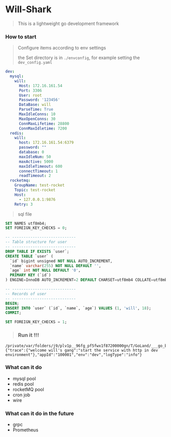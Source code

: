 # Will-Shark
> This is a lightweight go development framework

### How to start
> Configure items according to env settings
> 
> the Set directory is in `./envconfig`, for example setting the `dev_config.yaml`
```yaml
dev:
  mysql:
    will:
      Host: 172.16.161.54
      Port: 3306
      User: root
      Password: '123456'
      DataBase: will
      ParseTime: True
      MaxIdleConns: 10
      MaxOpenConns: 30
      ConnMaxLifetime: 28800
      ConnMaxIdletime: 7200
  redis:
    will:
      host: 172.16.161.54:6379
      password: ""
      database: 0
      maxIdleNum: 50
      maxActive: 5000
      maxIdleTimeout: 600
      connectTimeout: 1
      readTimeout: 2
  rocketmq:
    GroupName: test-rocket
    Topic: test-rocket
    Host:
      - 127.0.0.1:9876
    Retry: 3
````
> sql file
```sql
SET NAMES utf8mb4;
SET FOREIGN_KEY_CHECKS = 0;

-- ----------------------------
-- Table structure for user
-- ----------------------------
DROP TABLE IF EXISTS `user`;
CREATE TABLE `user` (
  `id` bigint unsigned NOT NULL AUTO_INCREMENT,
  `name` varchar(255) NOT NULL DEFAULT '',
  `age` int NOT NULL DEFAULT '0',
  PRIMARY KEY (`id`)
) ENGINE=InnoDB AUTO_INCREMENT=2 DEFAULT CHARSET=utf8mb4 COLLATE=utf8mb4_0900_ai_ci;

-- ----------------------------
-- Records of user
-- ----------------------------
BEGIN;
INSERT INTO `user` (`id`, `name`, `age`) VALUES (1, 'will', 18);
COMMIT;

SET FOREIGN_KEY_CHECKS = 1;
````
> ### Run it !!!
````
/private/var/folders/j9/plv1p__96fg_pf5fwx1f87200000gn/T/GoLand/___go_build_will
{"trace":{"welcome will's gang":"start the service with http in dev environment"},"appId":"100001","env":"dev","logType":"info"}
````
### What can it do
- mysql pool
- redis pool
- rocketMQ pool
- cron job
- wire

### What can it do in the future
- grpc
- Prometheus
